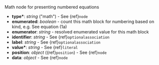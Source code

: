 Math node for presenting numbered equations

- __type*__: _string_ ("math") - See {ref}`node`
- __enumerated__: _boolean_ - count this math block for numbering based on kind, e.g. See equation (1a) 
- __enumerator__: _string_ - resolved enumerated value for this math block 
- __identifier__: _string_ - See {ref}`optionalassociation`
- __label__: _string_ - See {ref}`optionalassociation`
- __value*__: _string_ - See {ref}`literal`
- __position__: _object_ ({ref}`position`) - See {ref}`node`
- __data__: _object_ - See {ref}`node`
